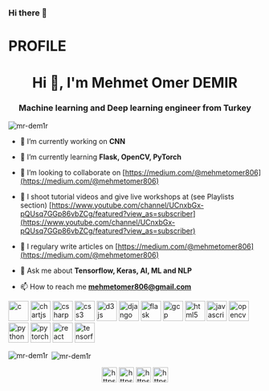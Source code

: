 ### Hi there 👋

# PROFILE
<h1 align="center">Hi 👋, I'm Mehmet Omer DEMIR</h1>
<h3 align="center">Machine learning and Deep learning engineer from Turkey</h3>

<p align="left"> <img src="https://komarev.com/ghpvc/?username=mr-dem1r" alt="mr-dem1r" /> </p>

- 🔭 I’m currently working on **CNN**

- 🌱 I’m currently learning **Flask, OpenCV, PyTorch**

- 👯 I’m looking to collaborate on [https://medium.com/@mehmetomer806](https://medium.com/@mehmetomer806)

- 🎥 I shoot tutorial videos and give live workshops at (see Playlists section) [https://www.youtube.com/channel/UCnxbGx-pQUsq7GGp86vbZCg/featured?view_as=subscriber](https://www.youtube.com/channel/UCnxbGx-pQUsq7GGp86vbZCg/featured?view_as=subscriber)

- 📝 I regulary write articles on [https://medium.com/@mehmetomer806](https://medium.com/@mehmetomer806)

- 💬 Ask me about **Tensorflow, Keras, AI, ML and NLP**

- 📫 How to reach me **mehmetomer806@gmail.com**

<p align="left"><img src="https://devicons.github.io/devicon/devicon.git/icons/c/c-original.svg" alt="c" width="40" height="40"/> <img src="https://www.chartjs.org/media/logo-title.svg" alt="chartjs" width="40" height="40"/> <img src="https://devicons.github.io/devicon/devicon.git/icons/csharp/csharp-original.svg" alt="csharp" width="40" height="40"/> <img src="https://devicons.github.io/devicon/devicon.git/icons/css3/css3-original-wordmark.svg" alt="css3" width="40" height="40"/> <img src="https://devicons.github.io/devicon/devicon.git/icons/d3js/d3js-original.svg" alt="d3js" width="40" height="40"/> <img src="https://devicons.github.io/devicon/devicon.git/icons/django/django-original.svg" alt="django" width="40" height="40"/> <img src="https://www.vectorlogo.zone/logos/pocoo_flask/pocoo_flask-icon.svg" alt="flask" width="40" height="40"/> <img src="https://www.vectorlogo.zone/logos/google_cloud/google_cloud-icon.svg" alt="gcp" width="40" height="40"/> <img src="https://devicons.github.io/devicon/devicon.git/icons/html5/html5-original-wordmark.svg" alt="html5" width="40" height="40"/> <img src="https://devicons.github.io/devicon/devicon.git/icons/javascript/javascript-original.svg" alt="javascript" width="40" height="40"/> <img src="https://www.vectorlogo.zone/logos/opencv/opencv-icon.svg" alt="opencv" width="40" height="40"/> <img src="https://devicons.github.io/devicon/devicon.git/icons/python/python-original.svg" alt="python" width="40" height="40"/> <img src="https://www.vectorlogo.zone/logos/pytorch/pytorch-icon.svg" alt="pytorch" width="40" height="40"/> <img src="https://devicons.github.io/devicon/devicon.git/icons/react/react-original-wordmark.svg" alt="react" width="40" height="40"/> <img src="https://www.vectorlogo.zone/logos/tensorflow/tensorflow-icon.svg" alt="tensorflow" width="40" height="40"/></p>

<p><img align="left" src="https://github-readme-stats.vercel.app/api/top-langs/?username=mr-dem1r&layout=compact" alt="mr-dem1r" /></p>

<p>&nbsp;<img align="center" src="https://github-readme-stats.vercel.app/api?username=mr-dem1r&show_icons=true" alt="mr-dem1r" /></p>

<p align="center">
<a href="https://twitter.com/https://twitter.com/mr_omer_exe" target="blank"><img align="center" src="https://cdn.jsdelivr.net/npm/simple-icons@3.0.1/icons/twitter.svg" alt="https://twitter.com/mr_omer_exe" height="30" width="30" /></a>
<a href="https://linkedin.com/in/https://www.linkedin.com/in/mehmet-ömer-demir-1a43a4114" target="blank"><img align="center" src="https://cdn.jsdelivr.net/npm/simple-icons@3.0.1/icons/linkedin.svg" alt="https://www.linkedin.com/in/mehmet-ömer-demir-1a43a4114" height="30" width="30" /></a>
<a href="https://kaggle.com/https://www.kaggle.com/mehmetmerdemr" target="blank"><img align="center" src="https://cdn.jsdelivr.net/npm/simple-icons@3.0.1/icons/kaggle.svg" alt="https://www.kaggle.com/mehmetmerdemr" height="30" width="30" /></a>
<a href="https://www.youtube.com/c/https://www.youtube.com/channel/ucnxbgx-pqusq7ggp86vbzcg/featured?view_as=subscriber" target="blank"><img align="center" src="https://cdn.jsdelivr.net/npm/simple-icons@3.0.1/icons/youtube.svg" alt="https://www.youtube.com/channel/ucnxbgx-pqusq7ggp86vbzcg/featured?view_as=subscriber" height="30" width="30" /></a>
</p>
